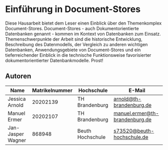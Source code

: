 # Einführung in Document-Stores
Diese Hausarbeit bietet dem Leser einen Einblick über den Themenkomplex Document-Stores. Document-Stores - auch Dokumentorientierte Datenbanken genannt - kommen im Kontext von Datenbanken zum Einsatz. Themenschwerpunkte der Arbeit sind die historische Entwicklung, Beschreibung des Datenmodells, der Vergleich zu anderen wichtigen Datenbanken, Anwendungsgebiete von Document-Stores und ein tieferreichender Einblick in die technische Funktionsweise favorisierter dokumentorientierter Datenbankmodelle. Prost!

## Autoren

| Name              | Matrikelnummer | Hochschule       | E-Mail                         |
| ----------------- | -------------- | ---------------- | ------------------------------ |
| Jessica Arnold    | 20202139       | TH Brandenburg   | arnold@th-brandenburg.de       |
| Manuel Ermer      | 20202107       | TH Brandenburg   | manuel.ermer@th-brandenburg.de |
| Jan-Jasper Wagner | 868948         | Beuth Hochschule | s73520@beuth-hochschule.de     |

